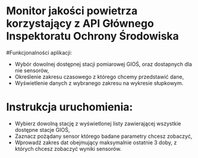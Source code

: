 # Monitor jakości powietrza korzystający z API Głównego Inspektoratu Ochrony Środowiska

#Funkcjonalności aplikacji:
- Wybór dowolnej dostępnej stacji pomiarowej GIOŚ, oraz dostapnych dla nie sensorów,
- Określenie zakresu czasowego z którego chcemy przedstawić dane,
- Wyświetlenie danych z wybranego zakresu na wykresie słupkowym.

# Instrukcja uruchomienia:
- Wybierz dowolną stację z wyświetlonej listy zawierającej wszystkie dostępne stacje GIOŚ,
- Zaznacz pożądany sensor którego badane parametry chcesz zobaczyć,
- Wprowadź zakres dat obejmujący maksymalnie ostatnie 3 doby, z których chcesz zobaczyć wyniki sensorów.
